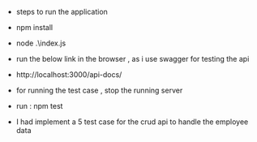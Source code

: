 * steps to run the application

* npm install
* node .\index.js 
* run the below link in the browser , as i use swagger for testing the api
* http://localhost:3000/api-docs/

* for running the test case , stop the running server
* run : npm test
* I had implement a 5 test case for the crud api to handle the employee data
